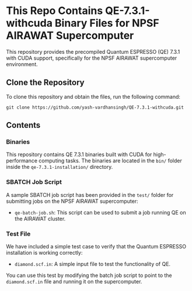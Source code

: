 <h1>This Repo Contains QE-7.3.1-withcuda Binary Files for NPSF AIRAWAT Supercomputer</h1>

<p>This repository provides the precompiled Quantum ESPRESSO (QE) 7.3.1 with CUDA support, specifically for the NPSF AIRAWAT supercomputer environment.</p>

<h2>Clone the Repository</h2>

<p>To clone this repository and obtain the files, run the following command:</p>

<pre>
<code>git clone https://github.com/yash-vardhansingh/QE-7.3.1-withcuda.git</code>
</pre>

<h2>Contents</h2>

<h3>Binaries</h3>

<p>This repository contains QE 7.3.1 binaries built with CUDA for high-performance computing tasks. The binaries are located in the <code>bin/</code> folder inside the <code>qe-7.3.1-installation/</code> directory.</p>

<h3>SBATCH Job Script</h3>

<p>A sample SBATCH job script has been provided in the <code>test/</code> folder for submitting jobs on the NPSF AIRAWAT supercomputer:</p>
<ul>
    <li><code>qe-batch-job.sh</code>: This script can be used to submit a job running QE on the AIRAWAT cluster.</li>
</ul>

<h3>Test File</h3>

<p>We have included a simple test case to verify that the Quantum ESPRESSO installation is working correctly:</p>
<ul>
    <li><code>diamond.scf.in</code>: A simple input file to test the functionality of QE.</li>
</ul>

<p>You can use this test by modifying the batch job script to point to the <code>diamond.scf.in</code> file and running it on the supercomputer.</p>
